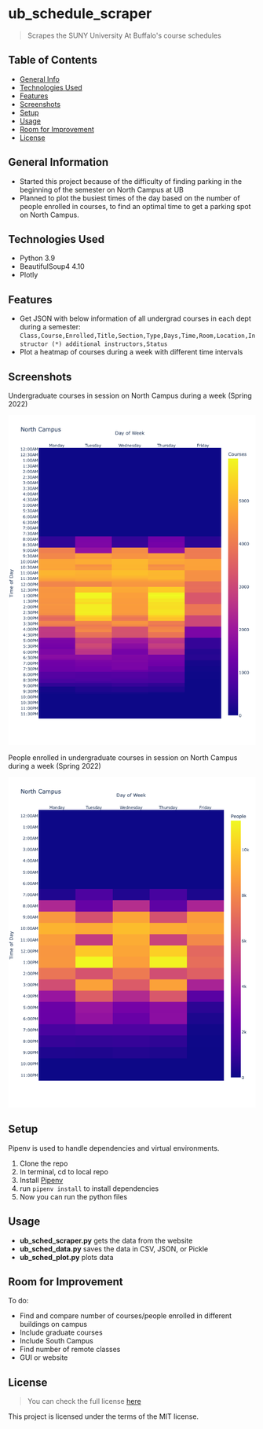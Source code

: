
# ub_schedule_scraper
> Scrapes the SUNY University At Buffalo's course schedules

## Table of Contents
* [General Info](#general-information)
* [Technologies Used](#technologies-used)
* [Features](#features)
* [Screenshots](#screenshots)
* [Setup](#setup)
* [Usage](#usage)
* [Room for Improvement](#room-for-improvement)
* [License](#license)


## General Information
- Started this project because of the difficulty of finding parking in the beginning of the semester on North Campus at UB
- Planned to plot the busiest times of the day based on the number of people enrolled in courses, to find an optimal time to get a parking spot on North Campus. 


## Technologies Used
- Python 3.9
- BeautifulSoup4 4.10
- Plotly 



## Features
- Get JSON with below information of all undergrad courses in each dept during a semester:
`Class,Course,Enrolled,Title,Section,Type,Days,Time,Room,Location,Instructor (*) additional instructors,Status`
- Plot a heatmap of courses during a week with different time intervals


## Screenshots
Undergraduate courses in session on North Campus during a week (Spring 2022)

![courses1-png](./plots/courses1.png)

People enrolled in undergraduate courses in session on North Campus during a week (Spring 2022)

![enrolled1-png](./plots/enrolled1.png)

## Setup
Pipenv is used to handle dependencies and virtual environments.
1. Clone the repo
2. In terminal, cd to local repo
3. Install [Pipenv](https://pipenv.pypa.io/en/latest/install/)
4. run `pipenv install` to install dependencies
5. Now you can run the python files


## Usage
* **ub_sched_scraper.py** gets the data from the website
* **ub_sched_data.py** saves the data in CSV, JSON, or Pickle
* **ub_sched_plot.py** plots data


## Room for Improvement

To do:
- Find and compare number of courses/people enrolled in different buildings on campus
- Include graduate courses
- Include South Campus
- Find number of remote classes
- GUI or website


## License
>You can check the full license [here](https://github.com/achen236/ub_schedule_scraper/blob/master/LICENSE)
>
This project is licensed under the terms of the MIT license.

